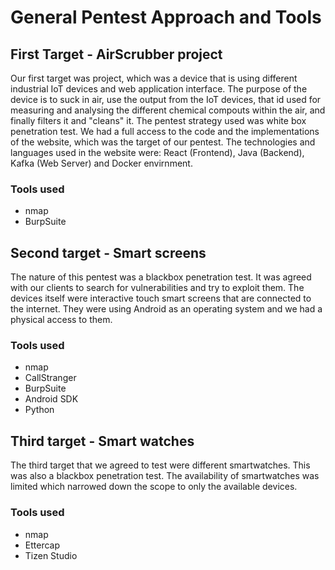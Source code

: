 # General Pentest Approach and Tools
 

## First Target - AirScrubber project
 
Our first target was project, which was a device that is using different industrial IoT devices and web application interface. The purpose of the device is to suck in air, use the output from the IoT devices, that id used for measuring and analysing the different chemical compouts within the air, and finally filters it and "cleans" it.
The pentest strategy used was white box penetration test. We had a full access to the code and the implementations of the website, which was the target of our pentest. 
The technologies and languages used in the website were: React (Frontend), Java (Backend), Kafka (Web Server) and Docker envirnment. 

### Tools used
- nmap
- BurpSuite

## Second target - Smart screens

The nature of this pentest was a blackbox penetration test.
It was agreed with our clients to search for vulnerabilities and try to exploit them. The devices itself were interactive touch smart screens that are connected to the internet. They were using Android as an operating system and we had a physical access to them.

### Tools used
- nmap
- CallStranger
- BurpSuite
- Android SDK
- Python

## Third target - Smart watches

The third target that we agreed to test were different smartwatches. This was also a blackbox penetration test. The availability of smartwatches was limited which narrowed down the scope to only the available devices.


### Tools used
- nmap
- Ettercap
- Tizen Studio

